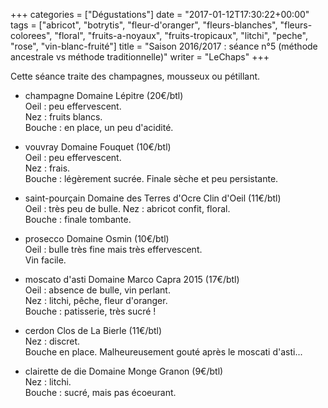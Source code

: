 +++
categories = ["Dégustations"]
date = "2017-01-12T17:30:22+00:00"
tags = ["abricot", "botrytis", "fleur-d'oranger", "fleurs-blanches", "fleurs-colorees", "floral", "fruits-a-noyaux", "fruits-tropicaux", "litchi", "peche", "rose", "vin-blanc-fruité"] 
title = "Saison 2016/2017 : séance n°5 (méthode ancestrale vs méthode traditionnelle)"
writer = "LeChaps"
+++

Cette séance traite des champagnes, mousseux ou pétillant.

* champagne Domaine Lépitre (20€/btl)  
Oeil : peu effervescent.  
Nez : fruits blancs.  
Bouche : en place, un peu d'acidité.

* vouvray Domaine Fouquet (10€/btl)  
Oeil : peu effervescent.  
Nez : frais.  
Bouche : légèrement sucrée. Finale sèche et peu persistante.

* saint-pourçain Domaine des Terres d'Ocre Clin d'Oeil (11€/btl)  
Oeil : très peu de bulle.
Nez : abricot confit, floral.  
Bouche : finale tombante.

* prosecco Domaine Osmin (10€/btl)  
Oeil : bulle très fine mais très effervescent.  
Vin facile.

* moscato d'asti Domaine Marco Capra 2015 (17€/btl)  
Oeil : absence de bulle, vin perlant.  
Nez : litchi, pêche, fleur d'oranger.  
Bouche : patisserie, très sucré !

* cerdon Clos de La Bierle (11€/btl)  
Nez : discret.  
Bouche en place. Malheureusement gouté après le moscati d'asti...

* clairette de die Domaine Monge Granon (9€/btl)  
Nez : litchi.  
Bouche : sucré, mais pas écoeurant.
